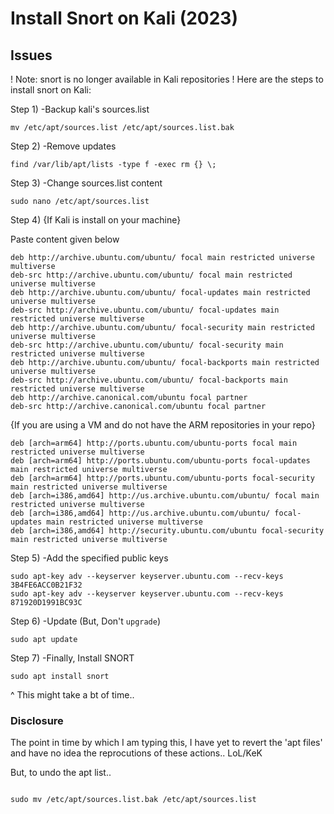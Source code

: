 # Install Snort on Kali (2023) # 

## Issues ##
 ! Note: 
  snort is no longer available in Kali repositories
 !
  Here are the steps to install snort on Kali:


Step 1) 
-Backup kali's sources.list

```
mv /etc/apt/sources.list /etc/apt/sources.list.bak

```

Step 2)
-Remove updates

```
find /var/lib/apt/lists -type f -exec rm {} \;

```

Step 3)
-Change sources.list content

```
sudo nano /etc/apt/sources.list

```

Step 4)
{If Kali is install on your machine}


Paste content given below

```
deb http://archive.ubuntu.com/ubuntu/ focal main restricted universe multiverse
deb-src http://archive.ubuntu.com/ubuntu/ focal main restricted universe multiverse
deb http://archive.ubuntu.com/ubuntu/ focal-updates main restricted universe multiverse
deb-src http://archive.ubuntu.com/ubuntu/ focal-updates main restricted universe multiverse
deb http://archive.ubuntu.com/ubuntu/ focal-security main restricted universe multiverse
deb-src http://archive.ubuntu.com/ubuntu/ focal-security main restricted universe multiverse
deb http://archive.ubuntu.com/ubuntu/ focal-backports main restricted universe multiverse
deb-src http://archive.ubuntu.com/ubuntu/ focal-backports main restricted universe multiverse
deb http://archive.canonical.com/ubuntu focal partner
deb-src http://archive.canonical.com/ubuntu focal partner

```

{If you are using a VM and do not have the ARM repositories in your repo}

```
deb [arch=arm64] http://ports.ubuntu.com/ubuntu-ports focal main restricted universe multiverse
deb [arch=arm64] http://ports.ubuntu.com/ubuntu-ports focal-updates main restricted universe multiverse
deb [arch=arm64] http://ports.ubuntu.com/ubuntu-ports focal-security main restricted universe multiverse
deb [arch=i386,amd64] http://us.archive.ubuntu.com/ubuntu/ focal main restricted universe multiverse
deb [arch=i386,amd64] http://us.archive.ubuntu.com/ubuntu/ focal-updates main restricted universe multiverse
deb [arch=i386,amd64] http://security.ubuntu.com/ubuntu focal-security main restricted universe multiverse

```


Step 5)
-Add the specified public keys 

```
sudo apt-key adv --keyserver keyserver.ubuntu.com --recv-keys 3B4FE6ACC0B21F32
sudo apt-key adv --keyserver keyserver.ubuntu.com --recv-keys 871920D1991BC93C

```

Step 6)
-Update (But, Don't ```upgrade```)

```
sudo apt update

```


Step 7)
-Finally, Install SNORT

```
sudo apt install snort

```
^ This might take a bt of time..


### Disclosure ###

The point in time by which I am typing this, 
I have yet to revert the 'apt files'
and have no idea the reprocutions of these actions.. LoL/KeK


But, to undo the apt list.. 

```

sudo mv /etc/apt/sources.list.bak /etc/apt/sources.list


``` 
 
